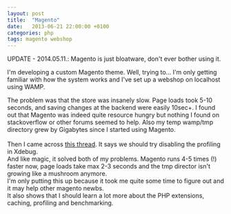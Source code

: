 ```yaml
---
layout: post
title:  "Magento"
date:   2013-06-21 22:00:00 +0100
categories: php
tags: magento webshop
---
```


UPDATE - 2014.05.11.: Magento is just bloatware, don't ever bother using it.

I'm developing a custom Magento theme. Well, trying to... I'm only getting familiar with how the system works and I've set up a webshop on localhost using WAMP.

<!--more-->

The problem was that the store was insanely slow. Page loads took 5-10 seconds, and saving changes at the backend were easily 10sec+. I found out that Magento was indeed quite resource hungry but nothing I found on stackoverflow or other forums seemed to help. Also my temp wamp/tmp directory grew by Gigabytes since I started using Magento.<br>           
Then I came across [this thread][stackoverflow].
It says we should try disabling the profiling in Xdebug. <br>
And like magic, it solved both of my problems. Magento runs 4-5 times (!) faster now, page loads take max 2-3 seconds and the tmp director isn't growing like a mushroom anymore.<br>
I'm only putting this up because it took me quite some time to figure out and it may help other magento newbs. <br>
It also shows that I should learn a lot more about the PHP extensions, caching, profiling and benchmarking.

[stackoverflow]: http://stackoverflow.com/questions/16313326/wamp-tmp-folder-takes-some-gb-of-space-while-running-magento-in-localhost
